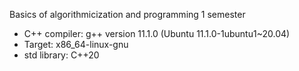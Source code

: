  Basics of algorithmicization and programming 1 semester
- C++ compiler: g++ version 11.1.0 (Ubuntu 11.1.0-1ubuntu1~20.04)
- Target: x86_64-linux-gnu
- std library: C++20
